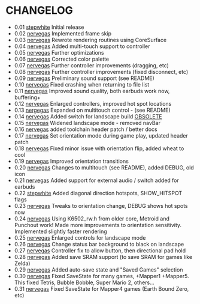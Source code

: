 # CHANGELOG #

  * 0.01	[stepwhite](stepwhite.md) Initial release
  * 0.02	[nervegas](nervegas.md) Implemented frame skip
  * 0.03	[nervegas](nervegas.md) Rewrote rendering routines using CoreSurface
  * 0.04	[nervegas](nervegas.md) Added multi-touch support to controller
  * 0.05	[nervegas](nervegas.md) Further optimizations
  * 0.06	[nervegas](nervegas.md) Corrected color palette
  * 0.07	[nervegas](nervegas.md) Further controller improvements (dragging, etc)
  * 0.08	[nervegas](nervegas.md) Further controller improvements (fixed disconnect, etc)
  * 0.09	[nervegas](nervegas.md) Preliminary sound support (see README)
  * 0.10	[nervegas](nervegas.md) Fixed crashing when returning to file list
  * 0.11	[nervegas](nervegas.md) Improved sound quality, both earbuds work now, buffering+
  * 0.12	[nervegas](nervegas.md) Enlarged controllers, improved hot spot locations
  * 0.13	[nergegas](nergegas.md) Expanded on multitouch control - (see README)
  * 0.14 	[nervegas](nervegas.md) Added switch for landscape build [OBSOLETE](OBSOLETE.md)
  * 0.15	[nervegas](nervegas.md) Widened landscape mode - removed navBar
  * 0.16	[nervegas](nervegas.md) added toolchain header patch / better docs
  * 0.17	[nervegas](nervegas.md) Set orientation mode during game play, updated header patch
  * 0.18	[nervegas](nervegas.md) Fixed minor issue with orientation flip, added wheat to cool
  * 0.19	[nervegas](nervegas.md) Improved orientation transitions
  * 0.20	[nervegas](nervegas.md) Changes to multitouch (see README), added DEBUG, old icon
  * 0.21	[nervegas](nervegas.md) Added support for external audio / switch added for earbuds
  * 0.22	[stepwhite](stepwhite.md) Added diagonal direction hotspots, SHOW\_HITSPOT flags
  * 0.23	[nervegas](nervegas.md) Tweaks to orientation change, DEBUG shows hot spots now
  * 0.24	[nervegas](nervegas.md) Using K6502\_rw.h from older core, Metroid and Punchout work! Made more improvements to orientation sensitivity. Implemented slightly faster rendering
  * 0.25	[nervegas](nervegas.md) Enlarged controls for landscape mode
  * 0.26	[nervegas](nervegas.md) Change status bar background to black on landscape
  * 0.27	[nervegas](nervegas.md) Controller fix to allow button, then directional pad hold
  * 0.28	[nervegas](nervegas.md) Added save SRAM support (to save SRAM for games like Zelda)
  * 0.29	[nervegas](nervegas.md) Added auto-save state and "Saved Games" selection
  * 0.30	[nervegas](nervegas.md) Fixed SaveState for many games, +Mapper1 +Mapper5. This fixed Tetris, Bubble Bobble, Super Mario 2, others...
  * 0.31	[nervegas](nervegas.md) Fixed SaveState for Mapper4 games (Earth Bound Zero, etc)
